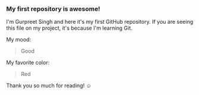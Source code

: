 ### My first repository is awesome!

I'm Gurpreet Singh and here it's my first GitHub repository.
If you are seeing this file on my project, it's because I'm learning Git.

My mood:

> Good

My favorite color:

> Red

Thank you so much for reading! ☺